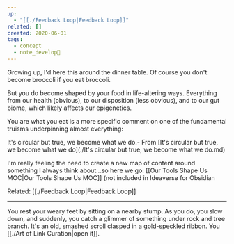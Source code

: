 ```yaml
---
up:
  - "[[./Feedback Loop|Feedback Loop]]"
related: []
created: 2020-06-01
tags:
  - concept
  - note_develop🍃
---
```

Growing up, I'd here this around the dinner table. Of course you don't become broccoli if you eat broccoli. 

But you do become shaped by your food in life-altering ways. Everything from our health (obvious), to our disposition (less obvious), and to our gut biome, which likely affects our epigenetics. 

You are what you eat is a more specific comment on one of the fundamental truisms underpinning almost everything:

It's circular but true, we become what we do.- From [It's circular but true, we become what we do](./It's circular but true, we become what we do.md)

I'm really feeling the need to create a new map of content around something I always think about...so here we go: [[Our Tools Shape Us MOC|Our Tools Shape Us MOC]] (not included in Ideaverse for Obsidian

Related: [[./Feedback Loop|Feedback Loop]]

---
You rest your weary feet by sitting on a nearby stump. As you do, you slow down, and suddenly, you catch a glimmer of something under rock and tree branch. It's an old, smashed scroll clasped in a gold-speckled ribbon. You [[./Art of Link Curation|open it]].
